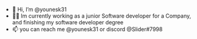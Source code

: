 - 👋 Hi, I’m @younesk31
- 👨‍🎓 Im currently working as a junior Software developer for a Company, and finishing my software developer degree
- 📫 you can reach me @younesk31 or discord @Slider#7998
